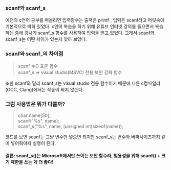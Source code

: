 ### scanf와 scanf_s
예전의 c언어 공부를 떠올리면 입력함수는 출력은 printf , 입력은 scanf라고 머릿속에 기본적으로 박혀 있었다.
c언어 복습을 하기 위해 유튜브 인터넷 강의를 들으면서 복습하는 중에 강사가 scanf_s 함수를 사용하여 입력을 받고 있었다.
그래서 scanf와 scanf_s는 어떤 차이가 있는지 찾아 보았다.

### scanf와 scanf_의 차이점
>scanf =>C 표준 함수<BR>
>scanf_s => visual studio(MSVC) 전용 보안 강화 함수

또한 scanf와 달리 scanf_s는 visual studio 전용 함수이기 때문에 다른 c컴파일러(GCC, Clang)에서는 작동이 되지 않는다.


### 그럼 사용법은 뭐가 다를까?
>char name[50];<BR>
scanf("%s", name);<BR>
scanf_s("%s", name, (unsigned int)sizeof(name));

코드를 보면 scanf는 그냥 변수만 넣으면 되지만 scanf_s는 변수와 버퍼사이즈까지 같이 넣어줘야지 실행이 된다.

#### 결론: scanf_s()는 Microsoft에서만 쓰이는 보안 함수라, 범용성을 위해 scanf() + 크기 제한을 쓰는 게 더 좋다!

